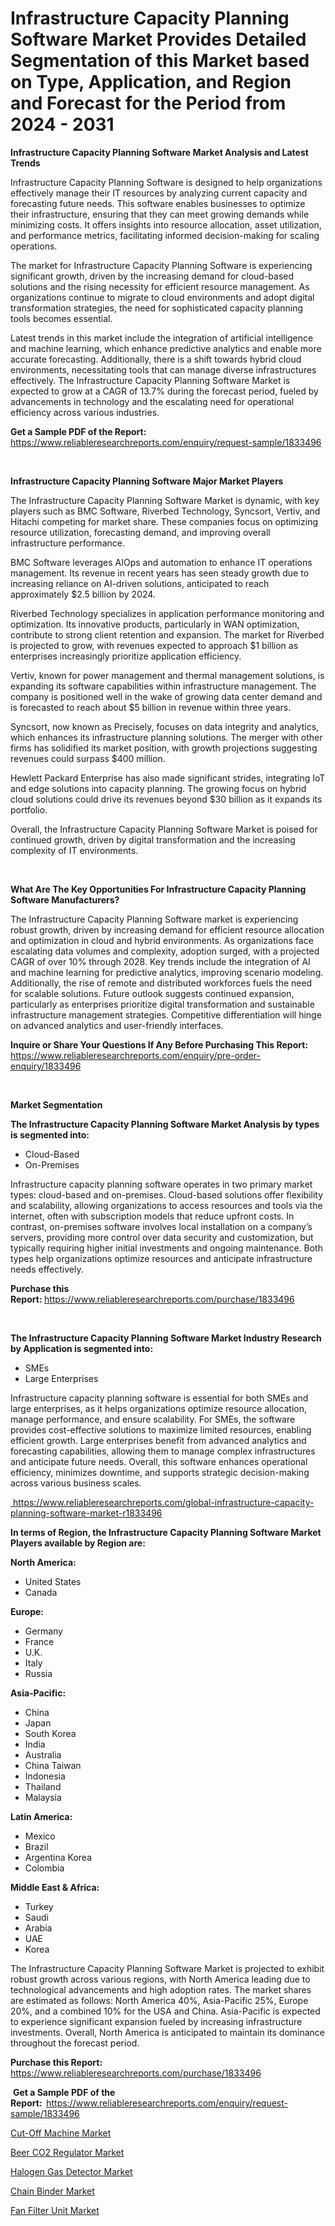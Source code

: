 <p><h1>Infrastructure Capacity Planning Software Market Provides Detailed Segmentation of this Market based on Type, Application, and Region and Forecast for the Period from 2024 - 2031</h1></p><p><strong>Infrastructure Capacity Planning Software Market Analysis and Latest Trends</strong></p>
<p><p>Infrastructure Capacity Planning Software is designed to help organizations effectively manage their IT resources by analyzing current capacity and forecasting future needs. This software enables businesses to optimize their infrastructure, ensuring that they can meet growing demands while minimizing costs. It offers insights into resource allocation, asset utilization, and performance metrics, facilitating informed decision-making for scaling operations.</p><p>The market for Infrastructure Capacity Planning Software is experiencing significant growth, driven by the increasing demand for cloud-based solutions and the rising necessity for efficient resource management. As organizations continue to migrate to cloud environments and adopt digital transformation strategies, the need for sophisticated capacity planning tools becomes essential.</p><p>Latest trends in this market include the integration of artificial intelligence and machine learning, which enhance predictive analytics and enable more accurate forecasting. Additionally, there is a shift towards hybrid cloud environments, necessitating tools that can manage diverse infrastructures effectively. The Infrastructure Capacity Planning Software Market is expected to grow at a CAGR of 13.7% during the forecast period, fueled by advancements in technology and the escalating need for operational efficiency across various industries.</p></p>
<p><strong>Get a Sample PDF of the Report:&nbsp;</strong> <a href="https://www.reliableresearchreports.com/enquiry/request-sample/1833496?utm_campaign=12&utm_medium=2&utm_source=Github&utm_content=ia&utm_term=19102024&utm_id=infrastructure-capacity-planning-software">https://www.reliableresearchreports.com/enquiry/request-sample/1833496</a></p>
<p>&nbsp;</p>
<p><strong>Infrastructure Capacity Planning Software Major Market Players</strong></p>
<p><p>The Infrastructure Capacity Planning Software Market is dynamic, with key players such as BMC Software, Riverbed Technology, Syncsort, Vertiv, and Hitachi competing for market share. These companies focus on optimizing resource utilization, forecasting demand, and improving overall infrastructure performance.</p><p>BMC Software leverages AIOps and automation to enhance IT operations management. Its revenue in recent years has seen steady growth due to increasing reliance on AI-driven solutions, anticipated to reach approximately $2.5 billion by 2024.</p><p>Riverbed Technology specializes in application performance monitoring and optimization. Its innovative products, particularly in WAN optimization, contribute to strong client retention and expansion. The market for Riverbed is projected to grow, with revenues expected to approach $1 billion as enterprises increasingly prioritize application efficiency.</p><p>Vertiv, known for power management and thermal management solutions, is expanding its software capabilities within infrastructure management. The company is positioned well in the wake of growing data center demand and is forecasted to reach about $5 billion in revenue within three years.</p><p>Syncsort, now known as Precisely, focuses on data integrity and analytics, which enhances its infrastructure planning solutions. The merger with other firms has solidified its market position, with growth projections suggesting revenues could surpass $400 million.</p><p>Hewlett Packard Enterprise has also made significant strides, integrating IoT and edge solutions into capacity planning. The growing focus on hybrid cloud solutions could drive its revenues beyond $30 billion as it expands its portfolio.</p><p>Overall, the Infrastructure Capacity Planning Software Market is poised for continued growth, driven by digital transformation and the increasing complexity of IT environments.</p></p>
<p>&nbsp;</p>
<p><strong>What Are The Key Opportunities For Infrastructure Capacity Planning Software Manufacturers?</strong></p>
<p><p>The Infrastructure Capacity Planning Software market is experiencing robust growth, driven by increasing demand for efficient resource allocation and optimization in cloud and hybrid environments. As organizations face escalating data volumes and complexity, adoption surged, with a projected CAGR of over 10% through 2028. Key trends include the integration of AI and machine learning for predictive analytics, improving scenario modeling. Additionally, the rise of remote and distributed workforces fuels the need for scalable solutions. Future outlook suggests continued expansion, particularly as enterprises prioritize digital transformation and sustainable infrastructure management strategies. Competitive differentiation will hinge on advanced analytics and user-friendly interfaces.</p></p>
<p><strong>Inquire or Share Your Questions If Any Before Purchasing This Report:</strong> <a href="https://www.reliableresearchreports.com/enquiry/pre-order-enquiry/1833496?utm_campaign=12&utm_medium=2&utm_source=Github&utm_content=ia&utm_term=19102024&utm_id=infrastructure-capacity-planning-software">https://www.reliableresearchreports.com/enquiry/pre-order-enquiry/1833496</a></p>
<p>&nbsp;</p>
<p><strong>Market Segmentation</strong></p>
<p><strong>The Infrastructure Capacity Planning Software Market Analysis by types is segmented into:</strong></p>
<p><ul><li>Cloud-Based</li><li>On-Premises</li></ul></p>
<p><p>Infrastructure capacity planning software operates in two primary market types: cloud-based and on-premises. Cloud-based solutions offer flexibility and scalability, allowing organizations to access resources and tools via the internet, often with subscription models that reduce upfront costs. In contrast, on-premises software involves local installation on a company’s servers, providing more control over data security and customization, but typically requiring higher initial investments and ongoing maintenance. Both types help organizations optimize resources and anticipate infrastructure needs effectively.</p></p>
<p><strong>Purchase this Report:&nbsp;</strong><a href="https://www.reliableresearchreports.com/purchase/1833496?utm_campaign=12&utm_medium=2&utm_source=Github&utm_content=ia&utm_term=19102024&utm_id=infrastructure-capacity-planning-software">https://www.reliableresearchreports.com/purchase/1833496</a></p>
<p>&nbsp;</p>
<p><strong>The Infrastructure Capacity Planning Software Market Industry Research by Application is segmented into:</strong></p>
<p><ul><li>SMEs</li><li>Large Enterprises</li></ul></p>
<p><p>Infrastructure capacity planning software is essential for both SMEs and large enterprises, as it helps organizations optimize resource allocation, manage performance, and ensure scalability. For SMEs, the software provides cost-effective solutions to maximize limited resources, enabling efficient growth. Large enterprises benefit from advanced analytics and forecasting capabilities, allowing them to manage complex infrastructures and anticipate future needs. Overall, this software enhances operational efficiency, minimizes downtime, and supports strategic decision-making across various business scales.</p></p>
<p><a href="https://www.reliableresearchreports.com/global-infrastructure-capacity-planning-software-market-r1833496?utm_campaign=12&utm_medium=2&utm_source=Github&utm_content=ia&utm_term=19102024&utm_id=infrastructure-capacity-planning-software">&nbsp;https://www.reliableresearchreports.com/global-infrastructure-capacity-planning-software-market-r1833496</a></p>
<p><strong>In terms of Region, the Infrastructure Capacity Planning Software Market Players available by Region are:</strong></p>
<p>
    <p> <strong> North America: </strong>
        <ul>
            <li>United States</li>
            <li>Canada</li>
        </ul>
        </p> 
    <p> <strong> Europe: </strong>
        <ul>
            <li>Germany</li>
            <li>France</li>
            <li>U.K.</li>
            <li>Italy</li>
            <li>Russia</li>
        </ul>
        </p> 
    <p> <strong> Asia-Pacific: </strong>
        <ul>
            <li>China</li>
            <li>Japan</li>
            <li>South Korea</li>
            <li>India</li>
            <li>Australia</li>
            <li>China Taiwan</li>
            <li>Indonesia</li>
            <li>Thailand</li>
            <li>Malaysia</li>
        </ul>
        </p> 
    <p> <strong> Latin America: </strong>
        <ul>
            <li>Mexico</li>
            <li>Brazil</li>
            <li>Argentina Korea</li>
            <li>Colombia</li>
        </ul>
        </p> 
    <p> <strong> Middle East & Africa: </strong>
        <ul>
            <li>Turkey</li>
            <li>Saudi</li>
            <li>Arabia</li>
            <li>UAE</li>
            <li>Korea</li>
        </ul>
    </p>
    </p>
<p><p>The Infrastructure Capacity Planning Software Market is projected to exhibit robust growth across various regions, with North America leading due to technological advancements and high adoption rates. The market shares are estimated as follows: North America 40%, Asia-Pacific 25%, Europe 20%, and a combined 10% for the USA and China. Asia-Pacific is expected to experience significant expansion fueled by increasing infrastructure investments. Overall, North America is anticipated to maintain its dominance throughout the forecast period.</p></p>
<p><strong>Purchase this Report: </strong><a href="https://www.reliableresearchreports.com/purchase/1833496?utm_campaign=12&utm_medium=2&utm_source=Github&utm_content=ia&utm_term=19102024&utm_id=infrastructure-capacity-planning-software">https://www.reliableresearchreports.com/purchase/1833496</a></p>
<p>&nbsp;<strong>Get a Sample PDF of the Report:&nbsp;&nbsp;</strong><a href="https://www.reliableresearchreports.com/enquiry/request-sample/1833496?utm_campaign=12&utm_medium=2&utm_source=Github&utm_content=ia&utm_term=19102024&utm_id=infrastructure-capacity-planning-software">https://www.reliableresearchreports.com/enquiry/request-sample/1833496</a></p>
<p><strong></strong></p>
<p><p><a href="https://github.com/GenaGaines34/Market-Research-Report-List-1/blob/main/cut-off-machine-market.md?utm_campaign=12&utm_medium=2&utm_source=Github&utm_content=ia&utm_term=19102024&utm_id=infrastructure-capacity-planning-software">Cut-Off Machine Market</a></p><p><a href="https://www.linkedin.com/pulse/global-beer-co2-regulator-market-landscape-future-trends-zsrbf?utm_campaign=12&utm_medium=2&utm_source=Github&utm_content=ia&utm_term=19102024&utm_id=infrastructure-capacity-planning-software">Beer CO2 Regulator Market</a></p><p><a href="https://www.linkedin.com/pulse/global-halogen-gas-detector-market-size-trends-analysis-pdj4f?utm_campaign=12&utm_medium=2&utm_source=Github&utm_content=ia&utm_term=19102024&utm_id=infrastructure-capacity-planning-software">Halogen Gas Detector Market</a></p><p><a href="https://issuu.com/reportprime-2/docs/chain-binder-market-size-2030.pptx_90ae4c85790440?utm_campaign=12&utm_medium=2&utm_source=Github&utm_content=ia&utm_term=19102024&utm_id=infrastructure-capacity-planning-software">Chain Binder Market</a></p><p><a href="https://issuu.com/reportprime-2/docs/fan-filter-unit-market-size-2030.pp_edcc447d504c61?utm_campaign=12&utm_medium=2&utm_source=Github&utm_content=ia&utm_term=19102024&utm_id=infrastructure-capacity-planning-software">Fan Filter Unit Market</a></p></p>
